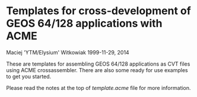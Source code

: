Templates for cross-development of GEOS 64/128 applications with ACME
=====================================================================

Maciej 'YTM/Elysium' Witkowiak
1999-11-29, 2014

These are templates for assembling GEOS 64/128 applications as CVT files using ACME crossassembler. There are also some ready for use examples to get you started.

Please read the notes at the top of *template.acme* file for more information.

